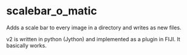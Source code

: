# scalebar_o_matic
Adds a scale bar to every image in a directory and writes as new files. 

v2 is written in python (Jython) and implemented as a plugin in FIJI. It basically works.
